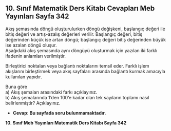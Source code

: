 ## 10. Sınıf Matematik Ders Kitabı Cevapları Meb Yayınları Sayfa 342

Akış şemasında döngü oluşturulurken döngü değişkeni, başlangıç değeri ile bitiş değeri ve artış-azalış değerleri verilir. Başlangıç değeri, bitiş değerinden küçük ise artan döngü; başlangıç değeri bitiş değerinden büyük ise azalan döngü oluşur.  
 Aşağıdaki akış şemasında aynı döngüyü oluşturmak için yazılan iki farklı ifadenin anlamları verilmiştir.

Birleştirici noktalan veya bağlantı noktalarını temsil eder. Farklı işlem akışlarını birleştirmek veya akış sayfaları arasında bağlantı kurmak amacıyla kullanılan yapıdır.

Buna göre  
 a) Akış şemaları arasındaki farkı açıklayınız.  
 b) Akış şemalarında 1’den 100’e kadar olan tek sayıların toplamı nasıl belirlenmiştir? Açıklayınız.

* **Cevap**: **Bu sayfada soru bulunmamaktadır.**

**10. Sınıf Meb Yayınları Matematik Ders Kitabı Sayfa 342**